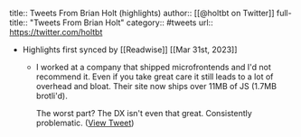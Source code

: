 title:: Tweets From Brian Holt (highlights)
author:: [[@holtbt on Twitter]]
full-title:: "Tweets From Brian Holt"
category:: #tweets
url:: https://twitter.com/holtbt

- Highlights first synced by [[Readwise]] [[Mar 31st, 2023]]
	- I worked at a company that shipped microfrontends and I'd not recommend it. Even if you take great care it still leads to a lot of overhead and bloat. Their site now ships over 11MB of JS (1.7MB brotli'd).
	  
	  The worst part? The DX isn't even that great. Consistently problematic. ([View Tweet](https://twitter.com/holtbt/status/1139611112561709056))